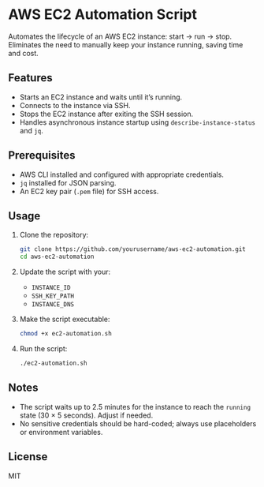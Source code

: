 # AWS EC2 Automation Script

Automates the lifecycle of an AWS EC2 instance: start → run → stop. Eliminates the need to manually keep your instance running, saving time and cost.

## Features

* Starts an EC2 instance and waits until it’s running.
* Connects to the instance via SSH.
* Stops the EC2 instance after exiting the SSH session.
* Handles asynchronous instance startup using `describe-instance-status` and `jq`.

## Prerequisites

* AWS CLI installed and configured with appropriate credentials.
* `jq` installed for JSON parsing.
* An EC2 key pair (`.pem` file) for SSH access.

## Usage

1. Clone the repository:

   ```bash
   git clone https://github.com/yourusername/aws-ec2-automation.git
   cd aws-ec2-automation
   ```
2. Update the script with your:

   * `INSTANCE_ID`
   * `SSH_KEY_PATH`
   * `INSTANCE_DNS`
3. Make the script executable:

   ```bash
   chmod +x ec2-automation.sh
   ```
4. Run the script:

   ```bash
   ./ec2-automation.sh
   ```

## Notes

* The script waits up to 2.5 minutes for the instance to reach the `running` state (30 × 5 seconds). Adjust if needed.
* No sensitive credentials should be hard-coded; always use placeholders or environment variables.

## License

MIT
